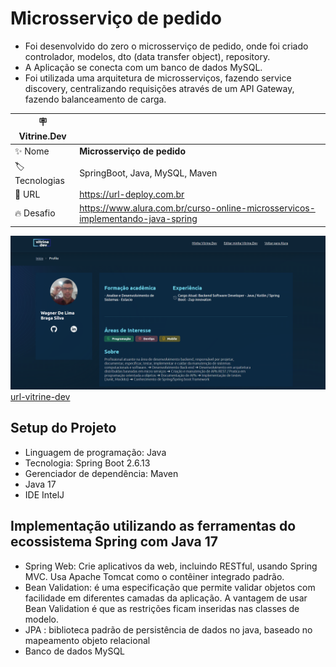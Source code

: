 # Microsserviço de pedido

* Foi desenvolvido do zero o microsserviço de pedido, onde foi criado controlador, modelos, dto (data transfer object), repository.
* A Aplicação se conecta com um banco de dados MySQL.
* Foi utilizada uma arquitetura de microsserviços, fazendo service discovery, centralizando requisições através de um API Gateway, fazendo balanceamento de carga.

| :placard: Vitrine.Dev |     |
| -------------  | --- |
| :sparkles: Nome        | **Microsserviço de pedido**
| :label: Tecnologias | SpringBoot, Java, MySQL, Maven
| :rocket: URL         | https://url-deploy.com.br
| :fire: Desafio     | https://www.alura.com.br/curso-online-microsservicos-implementando-java-spring

<!-- Inserir imagem com a #vitrinedev ao final do link -->
![alter-text](./images/ms-vitrine.png)
[url-vitrine-dev](https://cursos.alura.com.br/vitrinedev/wagner-sistemalima)


## Setup do Projeto
* Linguagem de programação: Java
* Tecnologia: Spring Boot 2.6.13
* Gerenciador de dependência: Maven
* Java 17
* IDE IntelJ

## Implementação utilizando as ferramentas do ecossistema Spring com Java 17
* Spring Web: Crie aplicativos da web, incluindo RESTful, usando Spring MVC. Usa Apache Tomcat como o contêiner integrado padrão.
* Bean Validation: é uma especificação que permite validar objetos com facilidade em diferentes camadas da aplicação. A vantagem de usar Bean Validation é que as restrições ficam inseridas nas classes de modelo.
* JPA : biblioteca padrão de persistência de dados no java, baseado no mapeamento objeto relacional
* Banco de dados MySQL